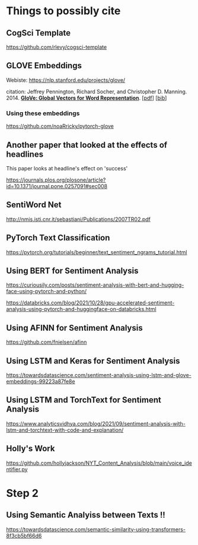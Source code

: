 # Things to possibly cite

## CogSci Template
https://github.com/rlevy/cogsci-template
## GLOVE Embeddings

Webiste: https://nlp.stanford.edu/projects/glove/

citation: Jeffrey Pennington, Richard Socher, and Christopher D. Manning. 2014. __[GloVe: Global Vectors for Word Representation](https://nlp.stanford.edu/pubs/glove.pdf)__. [[pdf](https://nlp.stanford.edu/pubs/glove.pdf)] [[bib](https://nlp.stanford.edu/pubs/glove.bib)]

### Using these embeddings

https://github.com/noaRricky/pytorch-glove

## Another paper that looked at the effects of headlines

This paper looks at headline's effect on 'success'

https://journals.plos.org/plosone/article?id=10.1371/journal.pone.0257091#sec008

## SentiWord Net

http://nmis.isti.cnr.it/sebastiani/Publications/2007TR02.pdf

## PyTorch Text Classification

https://pytorch.org/tutorials/beginner/text_sentiment_ngrams_tutorial.html

## Using BERT for Sentiment Analysis

https://curiousily.com/posts/sentiment-analysis-with-bert-and-hugging-face-using-pytorch-and-python/

https://databricks.com/blog/2021/10/28/gpu-accelerated-sentiment-analysis-using-pytorch-and-huggingface-on-databricks.html

## Using AFINN for Sentiment Analysis

https://github.com/fnielsen/afinn

## Using LSTM and Keras for Sentiment Analysis

https://towardsdatascience.com/sentiment-analysis-using-lstm-and-glove-embeddings-99223a87fe8e

## Using LSTM and TorchText for Sentiment Analysis

https://www.analyticsvidhya.com/blog/2021/09/sentiment-analysis-with-lstm-and-torchtext-with-code-and-explanation/

## Holly's Work

https://github.com/hollyjackson/NYT_Content_Analysis/blob/main/voice_identifier.py

# Step 2

## Using Semantic Analyiss between Texts !!

https://towardsdatascience.com/semantic-similarity-using-transformers-8f3cb5bf66d6